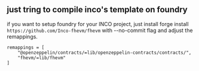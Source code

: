 ## just tring to compile inco's template on foundry

if you want to setup foundry for your INCO project, just install forge install `https://github.com/Inco-fhevm/fhevm` with --no-commit flag and adjust the remappings.

```
remappings = [
    "@openzeppelin/contracts/=lib/openzeppelin-contracts/contracts/",
    "fhevm/=lib/fhevm"
]
```
